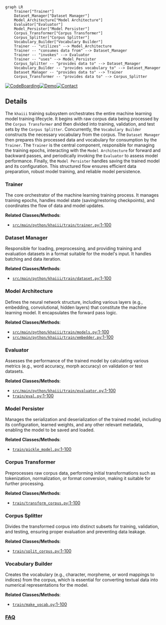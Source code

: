 ```mermaid
graph LR
    Trainer["Trainer"]
    Dataset_Manager["Dataset Manager"]
    Model_Architecture["Model Architecture"]
    Evaluator["Evaluator"]
    Model_Persister["Model Persister"]
    Corpus_Transformer["Corpus Transformer"]
    Corpus_Splitter["Corpus Splitter"]
    Vocabulary_Builder["Vocabulary Builder"]
    Trainer -- "utilizes" --> Model_Architecture
    Trainer -- "consumes data from" --> Dataset_Manager
    Trainer -- "invokes" --> Evaluator
    Trainer -- "uses" --> Model_Persister
    Corpus_Splitter -- "provides data to" --> Dataset_Manager
    Vocabulary_Builder -- "provides vocabulary to" --> Dataset_Manager
    Dataset_Manager -- "provides data to" --> Trainer
    Corpus_Transformer -- "provides data to" --> Corpus_Splitter
```

[![CodeBoarding](https://img.shields.io/badge/Generated%20by-CodeBoarding-9cf?style=flat-square)](https://github.com/CodeBoarding/GeneratedOnBoardings)[![Demo](https://img.shields.io/badge/Try%20our-Demo-blue?style=flat-square)](https://www.codeboarding.org/demo)[![Contact](https://img.shields.io/badge/Contact%20us%20-%20contact@codeboarding.org-lightgrey?style=flat-square)](mailto:contact@codeboarding.org)

## Details

The `khaiii` training subsystem orchestrates the entire machine learning model training lifecycle. It begins with raw corpus data being processed by the `Corpus Transformer` and then divided into training, validation, and test sets by the `Corpus Splitter`. Concurrently, the `Vocabulary Builder` constructs the necessary vocabulary from the corpus. The `Dataset Manager` then prepares this processed data and vocabulary for consumption by the `Trainer`. The `Trainer` is the central component, responsible for managing the training epochs, interacting with the `Model Architecture` for forward and backward passes, and periodically invoking the `Evaluator` to assess model performance. Finally, the `Model Persister` handles saving the trained model and its configuration. This structured flow ensures efficient data preparation, robust model training, and reliable model persistence.

### Trainer
The core orchestrator of the machine learning training process. It manages training epochs, handles model state (saving/restoring checkpoints), and coordinates the flow of data and model updates.


**Related Classes/Methods**:

- <a href="https://github.com/kakao/khaiii/blob/master/src/main/python/khaiii/train/trainer.py#L1-L100" target="_blank" rel="noopener noreferrer">`src/main/python/khaiii/train/trainer.py`:1-100</a>


### Dataset Manager
Responsible for loading, preprocessing, and providing training and evaluation datasets in a format suitable for the model's input. It handles batching and data iteration.


**Related Classes/Methods**:

- <a href="https://github.com/kakao/khaiii/blob/master/src/main/python/khaiii/train/dataset.py#L1-L100" target="_blank" rel="noopener noreferrer">`src/main/python/khaiii/train/dataset.py`:1-100</a>


### Model Architecture
Defines the neural network structure, including various layers (e.g., embedding, convolutional, hidden layers) that constitute the machine learning model. It encapsulates the forward pass logic.


**Related Classes/Methods**:

- <a href="https://github.com/kakao/khaiii/blob/master/src/main/python/khaiii/train/models.py#L1-L100" target="_blank" rel="noopener noreferrer">`src/main/python/khaiii/train/models.py`:1-100</a>
- <a href="https://github.com/kakao/khaiii/blob/master/src/main/python/khaiii/train/embedder.py#L1-L100" target="_blank" rel="noopener noreferrer">`src/main/python/khaiii/train/embedder.py`:1-100</a>


### Evaluator
Assesses the performance of the trained model by calculating various metrics (e.g., word accuracy, morph accuracy) on validation or test datasets.


**Related Classes/Methods**:

- <a href="https://github.com/kakao/khaiii/blob/master/src/main/python/khaiii/train/evaluator.py#L1-L100" target="_blank" rel="noopener noreferrer">`src/main/python/khaiii/train/evaluator.py`:1-100</a>
- <a href="https://github.com/kakao/khaiii/blob/master/train/eval.py#L1-L100" target="_blank" rel="noopener noreferrer">`train/eval.py`:1-100</a>


### Model Persister
Manages the serialization and deserialization of the trained model, including its configuration, learned weights, and any other relevant metadata, enabling the model to be saved and loaded.


**Related Classes/Methods**:

- <a href="https://github.com/kakao/khaiii/blob/master/train/pickle_model.py#L1-L100" target="_blank" rel="noopener noreferrer">`train/pickle_model.py`:1-100</a>


### Corpus Transformer
Preprocesses raw corpus data, performing initial transformations such as tokenization, normalization, or format conversion, making it suitable for further processing.


**Related Classes/Methods**:

- <a href="https://github.com/kakao/khaiii/blob/master/train/transform_corpus.py#L1-L100" target="_blank" rel="noopener noreferrer">`train/transform_corpus.py`:1-100</a>


### Corpus Splitter
Divides the transformed corpus into distinct subsets for training, validation, and testing, ensuring proper evaluation and preventing data leakage.


**Related Classes/Methods**:

- <a href="https://github.com/kakao/khaiii/blob/master/train/split_corpus.py#L1-L100" target="_blank" rel="noopener noreferrer">`train/split_corpus.py`:1-100</a>


### Vocabulary Builder
Creates the vocabulary (e.g., character, morpheme, or word mappings to indices) from the corpus, which is essential for converting textual data into numerical representations for the model.


**Related Classes/Methods**:

- <a href="https://github.com/kakao/khaiii/blob/master/train/make_vocab.py#L1-L100" target="_blank" rel="noopener noreferrer">`train/make_vocab.py`:1-100</a>




### [FAQ](https://github.com/CodeBoarding/GeneratedOnBoardings/tree/main?tab=readme-ov-file#faq)